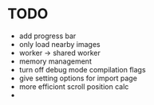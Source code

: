 # TODO

- add progress bar
- only load nearby images
- worker -> shared worker
- memory management
- turn off debug mode compilation flags
- give setting options for import page
- more efficiont scroll position calc
-
